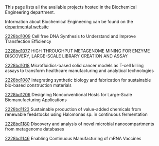 This page lists all the available projects hosted in the Biochemical Engineering department.

Information about Biochemical Engineering can be found on the [departmental website](https://www.ucl.ac.uk/biochemical-engineering)

[2228bd1009](../projects/2228bd1009.md) Cell free DNA Synthesis to Understand and Improve Transfection Efficiency

[2228bd1077](../projects/2228bd1077.md) HIGH THROUGHPUT METAGENOME MINING FOR ENZYME DISCOVERY, LARGE-SCALE LIBRARY CREATION AND ASSAY

[2228bd1018](../projects/2228bd1018.md) Microfluidics-based solid cancer models as T-cell killing assays to transform healthcare manufacturing and analytical technologies

[2228bd1087](../projects/2228bd1087.md) Integrating synthetic biology and fabrication for sustainable bio-based construction materials

[2228bd1209](../projects/2228bd1209.md) Designing Nonconventional Hosts for Large-Scale Biomanufacturing Applications

[2228bd1123](../projects/2228bd1123.md) Sustainable production of value-added chemicals from renewable feedstocks using Halomonas sp. in continuous fermentation

[2228bd1180](../projects/2228bd1180.md) Discovery and analysis of novel microbial nanocompartments from metagenome databases

[2228bd1146](../projects/2228bd1146.md) Enabling Continuous Manufacturing of mRNA Vaccines